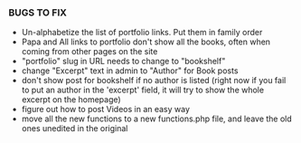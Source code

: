 ### BUGS TO FIX

- Un-alphabetize the list of portfolio links. Put them in family order
- Papa and All links to portfolio don't show all the books, often when coming from other pages on the site
- "portfolio" slug in URL needs to change to "bookshelf"
- change "Excerpt" text in admin to "Author" for Book posts 
- don't show post for bookshelf if no author is listed (right now if you fail to put an author in the 'excerpt' field, it will try to show the whole excerpt on the homepage)
- figure out how to post Videos in an easy way
- move all the new functions to a new functions.php file, and leave the old ones unedited in the original

